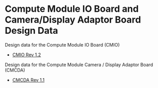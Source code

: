 # Compute Module IO Board and Camera/Display Adaptor Board Design Data

Design data for the Compute Module IO Board (CMIO)

* [CMIO Rev 1.2](RPI-CMIO-V1_2-PUBLIC.zip)

Design data for the Compute Module Camera / Display Adaptor Board (CMCDA)

* [CMCDA Rev 1.1](RPI-CMCDA-V1_1-PUBLIC.pdf)
